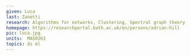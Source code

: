 ```yaml
---
given: Luca
last: Zanetti
research: Algorithms for networks, Clustering, Spectral graph theory
homepage: https://researchportal.bath.ac.uk/en/persons/adrian-hill
pic: luca.jpg
units:  MA50263
topics: ds ml
---
```

